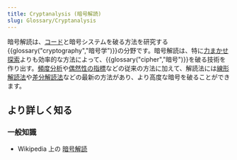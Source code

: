 ```yaml
---
title: Cryptanalysis (暗号解読)
slug: Glossary/Cryptanalysis
---
```


暗号解読は、[コード](<https://ja.wikipedia.org/wiki/コード_(暗号)>)と暗号システムを破る方法を研究する{{glossary("cryptography","暗号学")}}の分野です。暗号解読は、特に[力まかせ探索](https://ja.wikipedia.org/wiki/力まかせ探索)よりも効率的な方法によって、{{glossary("cipher","暗号")}}を破る技術を作り出す。[頻度分析](<https://ja.wikipedia.org/wiki/頻度分析_(暗号)>)や[偶然性の指標](http://en.wikipedia.org/wiki/Index_of_coincidence)などの従来の方法に加えて、解読法には[線形解読法](https://ja.wikipedia.org/wiki/線形解読法)や[差分解読法](https://ja.wikipedia.org/wiki/差分解読法)などの最新の方法があり、より高度な暗号を破ることができます。

## より詳しく知る

### 一般知識

- Wikipedia 上の [暗号解読](https://ja.wikipedia.org/wiki/暗号解読)
